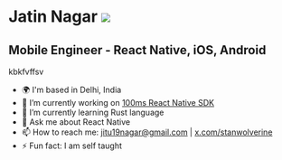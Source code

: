 <!-- ![](https://komarev.com/ghpvc/?username=stanwolverine&color=blue) -->

# Jatin Nagar ![](https://user-images.githubusercontent.com/18350557/176309783-0785949b-9127-417c-8b55-ab5a4333674e.gif)

## Mobile Engineer - React Native, iOS, Android

kbkfvffsv

- 🌍 I'm based in Delhi, India
- 🔭 I’m currently working on [100ms React Native SDK](https://github.com/100mslive/react-native-hms)
- 🌱 I’m currently learning Rust language
- 💬 Ask me about React Native
- 📫 How to reach me: [jitu19nagar@gmail.com](mailto:jitu19nagar@gmail.com) | [x.com/stanwolverine](https://x.com/stanwolverine)
- ⚡ Fun fact: I am self taught
